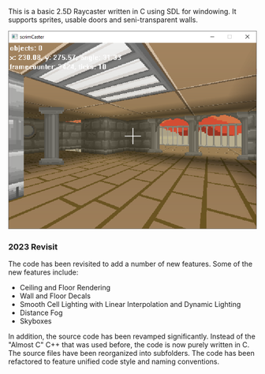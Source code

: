 This is a basic 2.5D Raycaster written in C using SDL for windowing. It supports sprites, usable doors and seni-transparent walls.

![Screenshot](screenshot.png "640 * 480 window screenshot, rendering at 480 * 360")

### 2023 Revisit

The code has been revisited to add a number of new features. Some of the new features include:

* Ceiling and Floor Rendering
* Wall and Floor Decals
* Smooth Cell Lighting with Linear Interpolation and Dynamic Lighting
* Distance Fog
* Skyboxes

In addition, the source code has been revamped significantly. Instead of the "Almost C" C++ that was used before, the code is now purely written in C. The source files have been reorganized into subfolders. The code has been refactored to feature unified code style and naming conventions.
